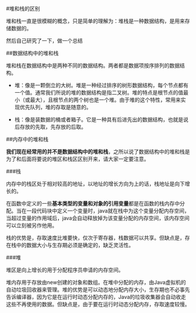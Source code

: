#堆和栈的区别

堆和栈一直是很模糊的概念，只是简单的理解为：堆栈是一种数据结构，是用来存储数据的。

然后自己研究了一下，做一个总结

##数据结构中的堆和栈

堆和栈在数据结构中是两种不同的数据结构。两者都是数据项按序排列的数据结构。

* 堆：像是一颗倒立的大树。堆是一种经过排序的树形数据结构，每个节点都有一个值。通常我们所说的堆的数据结构是指二叉树。堆的特点是根节点的值最小（或最大），且根节点的两个树也是一个堆。由于堆的这个特性，常用来实现优先队列，堆的存取是随意的。

* 栈：像是装数据的桶或者箱子。它是一种具有后进先出的数据结构，也就是说后存放的先取，先存放的后取。

##内存中的堆和栈

**我们现在经常用的并不是数据结构中的堆和栈**，之所以说了数据结构中的堆和栈是为了和后面将要说的堆区和栈区区别开来，请大家一定要注意。

###栈

内存中的栈区处于相对较高的地址，以地址的增长方向为上的话，栈地址是向下增长的。

在函数中定义的一些**基本类型的变量和对象的引用变量**都是在函数的栈内存中分配。当在一段代码块中定义一个变量时，java就在栈中为这个变量分配内存空间，当超过变量的作用域后，java会自动释放掉为该变量分配的内存空间，该内存空间可以立刻被另作他用。

栈的优势是，存取速度比堆要快，仅次于寄存器，栈数据可以共享。但缺点是，存在栈中的数据大小与生存期必须是确定的，缺乏灵活性。

###堆

堆区是向上增长的用于分配程序员申请的内存空间。

堆内存用于存放由new创建的对象和数组。在堆中分配的内存，由Java虚拟机的自动垃圾回收器来管理。堆的优势是可以动态地分配内存大小，生存期也不必事先告诉编译器，因为它是在运行时动态分配内存的，Java的垃圾收集器会自动收走这些不再使用的数据。但缺点是，由于要在运行时动态分配内存，存取速度较慢。
